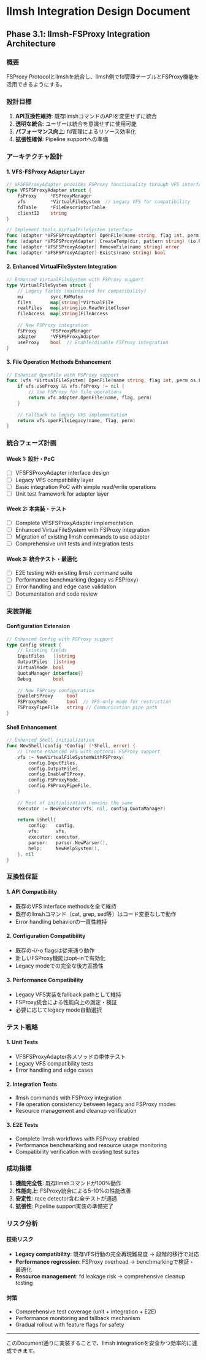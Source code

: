 # llmsh Integration Design Document

## Phase 3.1: llmsh-FSProxy Integration Architecture

### 概要
FSProxy Protocolとllmshを統合し、llmsh側でfd管理テーブルとFSProxy機能を活用できるようにする。

### 設計目標
1. **API互換性維持**: 既存llmshコマンドのAPIを変更せずに統合
2. **透明な統合**: ユーザーは統合を意識せずに使用可能
3. **パフォーマンス向上**: fd管理によるリソース効率化
4. **拡張性確保**: Pipeline supportへの準備

### アーキテクチャ設計

#### 1. VFS-FSProxy Adapter Layer
```go
// VFSFSProxyAdapter provides FSProxy functionality through VFS interface
type VFSFSProxyAdapter struct {
    fsProxy     *FSProxyManager
    vfs         *VirtualFileSystem  // Legacy VFS for compatibility
    fdTable     *FileDescriptorTable
    clientID    string
}

// Implement tools.VirtualFileSystem interface
func (adapter *VFSFSProxyAdapter) OpenFile(name string, flag int, perm os.FileMode) (io.ReadWriteCloser, error)
func (adapter *VFSFSProxyAdapter) CreateTemp(dir, pattern string) (io.ReadWriteCloser, string, error)
func (adapter *VFSFSProxyAdapter) RemoveFile(name string) error
func (adapter *VFSFSProxyAdapter) Exists(name string) bool
```

#### 2. Enhanced VirtualFileSystem Integration
```go
// Enhanced VirtualFileSystem with FSProxy support
type VirtualFileSystem struct {
    // Legacy fields (maintained for compatibility)
    mu          sync.RWMutex
    files       map[string]*VirtualFile
    realFiles   map[string]io.ReadWriteCloser
    fileAccess  map[string]FileAccess
    
    // New FSProxy integration
    fsProxy     *FSProxyManager
    adapter     *VFSFSProxyAdapter
    useProxy    bool  // Enable/disable FSProxy integration
}
```

#### 3. File Operation Methods Enhancement
```go
// Enhanced OpenFile with FSProxy support
func (vfs *VirtualFileSystem) OpenFile(name string, flag int, perm os.FileMode) (io.ReadWriteCloser, error) {
    if vfs.useProxy && vfs.fsProxy != nil {
        // Use FSProxy for file operations
        return vfs.adapter.OpenFile(name, flag, perm)
    }
    
    // Fallback to legacy VFS implementation
    return vfs.openFileLegacy(name, flag, perm)
}
```

### 統合フェーズ計画

#### Week 1: 設計・PoC
- [ ] VFSFSProxyAdapter interface design
- [ ] Legacy VFS compatibility layer
- [ ] Basic integration PoC with simple read/write operations
- [ ] Unit test framework for adapter layer

#### Week 2: 本実装・テスト
- [ ] Complete VFSFSProxyAdapter implementation
- [ ] Enhanced VirtualFileSystem with FSProxy integration
- [ ] Migration of existing llmsh commands to use adapter
- [ ] Comprehensive unit tests and integration tests

#### Week 3: 統合テスト・最適化
- [ ] E2E testing with existing llmsh command suite
- [ ] Performance benchmarking (legacy vs FSProxy)
- [ ] Error handling and edge case validation
- [ ] Documentation and code review

### 実装詳細

#### Configuration Extension
```go
// Enhanced Config with FSProxy support
type Config struct {
    // Existing fields
    InputFiles   []string
    OutputFiles  []string
    VirtualMode  bool
    QuotaManager interface{}
    Debug        bool
    
    // New FSProxy configuration
    EnableFSProxy     bool
    FSProxyMode       bool  // VFS-only mode for restriction
    FSProxyPipeFile   string // Communication pipe path
}
```

#### Shell Enhancement
```go
// Enhanced Shell initialization
func NewShell(config *Config) (*Shell, error) {
    // Create enhanced VFS with optional FSProxy support
    vfs := NewVirtualFileSystemWithFSProxy(
        config.InputFiles, 
        config.OutputFiles,
        config.EnableFSProxy,
        config.FSProxyMode,
        config.FSProxyPipeFile,
    )
    
    // Rest of initialization remains the same
    executor := NewExecutor(vfs, nil, config.QuotaManager)
    
    return &Shell{
        config:   config,
        vfs:      vfs,
        executor: executor,
        parser:   parser.NewParser(),
        help:     NewHelpSystem(),
    }, nil
}
```

### 互換性保証

#### 1. API Compatibility
- 既存のVFS interface methodsを全て維持
- 既存のllmshコマンド（cat, grep, sed等）はコード変更なしで動作
- Error handling behaviorの一貫性維持

#### 2. Configuration Compatibility
- 既存の-i/-o flagsは従来通り動作
- 新しいFSProxy機能はopt-inで有効化
- Legacy modeでの完全な後方互換性

#### 3. Performance Compatibility
- Legacy VFS実装をfallback pathとして維持
- FSProxy統合による性能向上の測定・検証
- 必要に応じてlegacy mode自動選択

### テスト戦略

#### 1. Unit Tests
- VFSFSProxyAdapter各メソッドの単体テスト
- Legacy VFS compatibility tests
- Error handling and edge cases

#### 2. Integration Tests
- llmsh commands with FSProxy integration
- File operation consistency between legacy and FSProxy modes
- Resource management and cleanup verification

#### 3. E2E Tests
- Complete llmsh workflows with FSProxy enabled
- Performance benchmarking and resource usage monitoring
- Compatibility verification with existing test suites

### 成功指標

1. **機能完全性**: 既存llmshコマンドが100%動作
2. **性能向上**: FSProxy統合による5-10%の性能改善
3. **安定性**: race detector含む全テストが通過
4. **拡張性**: Pipeline support実装の準備完了

### リスク分析

#### 技術リスク
- **Legacy compatibility**: 既存VFS行動の完全再現難易度 → 段階的移行で対応
- **Performance regression**: FSProxy overhead → benchmarkingで検証・最適化
- **Resource management**: fd leakage risk → comprehensive cleanup testing

#### 対策
- Comprehensive test coverage (unit + integration + E2E)
- Performance monitoring and fallback mechanism
- Gradual rollout with feature flags for safety

---

このDocument通りに実装することで、llmsh integrationを安全かつ効率的に達成できます。
